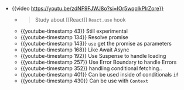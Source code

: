 - {{video https://youtu.be/zdNF9FJWJ8o?si=IOr5wqqlkPIrZore}}
	- > Study about [[React]] `React.use` hook
	- {{youtube-timestamp 43}} Still experimental
	- {{youtube-timestamp 134}} Resolve promise
	- {{youtube-timestamp 143}} `use` get the promise as parameters
	- {{youtube-timestamp 168}} Like Await Async
	- {{youtube-timestamp 192}} Use Suspense to handle loading
	- {{youtube-timestamp 257}} Use Error Boundary to handle Errors
	- {{youtube-timestamp 352}} handling conditional fetching..
	- {{youtube-timestamp 401}} Can be used inside of conditionals `if`
	- {{youtube-timestamp 430}} Can be use with `Context`